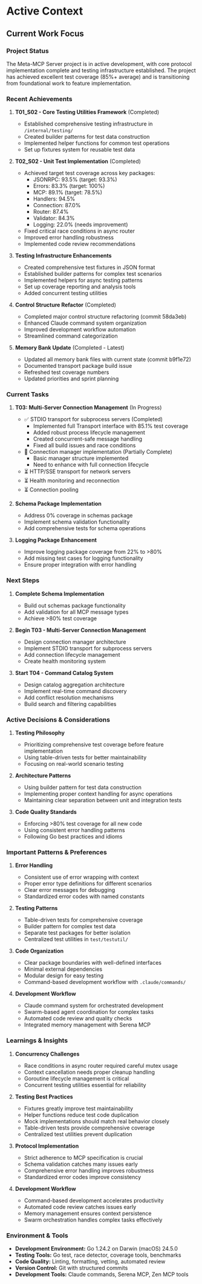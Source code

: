 # Active Context

## Current Work Focus

### Project Status
The Meta-MCP Server project is in active development, with core protocol implementation complete and testing infrastructure established. The project has achieved excellent test coverage (85%+ average) and is transitioning from foundational work to feature implementation.

### Recent Achievements

1. **T01_S02 - Core Testing Utilities Framework** (Completed)
   - Established comprehensive testing infrastructure in `/internal/testing/`
   - Created builder patterns for test data construction
   - Implemented helper functions for common test operations
   - Set up fixtures system for reusable test data

2. **T02_S02 - Unit Test Implementation** (Completed)
   - Achieved target test coverage across key packages:
     - JSONRPC: 93.5% (target: 93.3%)
     - Errors: 83.3% (target: 100%)
     - MCP: 89.1% (target: 78.5%)
     - Handlers: 94.5%
     - Connection: 87.0%
     - Router: 87.4%
     - Validator: 84.3%
     - Logging: 22.0% (needs improvement)
   - Fixed critical race conditions in async router
   - Improved error handling robustness
   - Implemented code review recommendations

3. **Testing Infrastructure Enhancements**
   - Created comprehensive test fixtures in JSON format
   - Established builder patterns for complex test scenarios
   - Implemented helpers for async testing patterns
   - Set up coverage reporting and analysis tools
   - Added concurrent testing utilities

4. **Control Structure Refactor** (Completed)
   - Completed major control structure refactoring (commit 58da3eb)
   - Enhanced Claude command system organization
   - Improved development workflow automation
   - Streamlined command categorization

5. **Memory Bank Update** (Completed - Latest)
   - Updated all memory bank files with current state (commit b9f1e72)
   - Documented transport package build issue
   - Refreshed test coverage numbers
   - Updated priorities and sprint planning

### Current Tasks

1. **T03: Multi-Server Connection Management** (In Progress)
   - ✅ STDIO transport for subprocess servers (Completed)
     - Implemented full Transport interface with 85.1% test coverage
     - Added robust process lifecycle management
     - Created concurrent-safe message handling
     - Fixed all build issues and race conditions
   - 🔄 Connection manager implementation (Partially Complete)
     - Basic manager structure implemented
     - Need to enhance with full connection lifecycle
   - ⏳ HTTP/SSE transport for network servers
   - ⏳ Health monitoring and reconnection
   - ⏳ Connection pooling

2. **Schema Package Implementation**
   - Address 0% coverage in schemas package
   - Implement schema validation functionality
   - Add comprehensive tests for schema operations

3. **Logging Package Enhancement**
   - Improve logging package coverage from 22% to >80%
   - Add missing test cases for logging functionality
   - Ensure proper integration with error handling

### Next Steps

1. **Complete Schema Implementation**
   - Build out schemas package functionality
   - Add validation for all MCP message types
   - Achieve >80% test coverage

2. **Begin T03 - Multi-Server Connection Management**
   - Design connection manager architecture
   - Implement STDIO transport for subprocess servers
   - Add connection lifecycle management
   - Create health monitoring system

3. **Start T04 - Command Catalog System**
   - Design catalog aggregation architecture
   - Implement real-time command discovery
   - Add conflict resolution mechanisms
   - Build search and filtering capabilities

### Active Decisions & Considerations

1. **Testing Philosophy**
   - Prioritizing comprehensive test coverage before feature implementation
   - Using table-driven tests for better maintainability
   - Focusing on real-world scenario testing

2. **Architecture Patterns**
   - Using builder pattern for test data construction
   - Implementing proper context handling for async operations
   - Maintaining clear separation between unit and integration tests

3. **Code Quality Standards**
   - Enforcing >80% test coverage for all new code
   - Using consistent error handling patterns
   - Following Go best practices and idioms

### Important Patterns & Preferences

1. **Error Handling**
   - Consistent use of error wrapping with context
   - Proper error type definitions for different scenarios
   - Clear error messages for debugging
   - Standardized error codes with named constants

2. **Testing Patterns**
   - Table-driven tests for comprehensive coverage
   - Builder pattern for complex test data
   - Separate test packages for better isolation
   - Centralized test utilities in `test/testutil/`

3. **Code Organization**
   - Clear package boundaries with well-defined interfaces
   - Minimal external dependencies
   - Modular design for easy testing
   - Command-based development workflow with `.claude/commands/`

4. **Development Workflow**
   - Claude command system for orchestrated development
   - Swarm-based agent coordination for complex tasks
   - Automated code review and quality checks
   - Integrated memory management with Serena MCP

### Learnings & Insights

1. **Concurrency Challenges**
   - Race conditions in async router required careful mutex usage
   - Context cancellation needs proper cleanup handling
   - Goroutine lifecycle management is critical
   - Concurrent testing utilities essential for reliability

2. **Testing Best Practices**
   - Fixtures greatly improve test maintainability
   - Helper functions reduce test code duplication
   - Mock implementations should match real behavior closely
   - Table-driven tests provide comprehensive coverage
   - Centralized test utilities prevent duplication

3. **Protocol Implementation**
   - Strict adherence to MCP specification is crucial
   - Schema validation catches many issues early
   - Comprehensive error handling improves robustness
   - Standardized error codes improve consistency

4. **Development Workflow**
   - Command-based development accelerates productivity
   - Automated code review catches issues early
   - Memory management ensures context persistence
   - Swarm orchestration handles complex tasks effectively

### Environment & Tools

- **Development Environment:** Go 1.24.2 on Darwin (macOS) 24.5.0
- **Testing Tools:** Go test, race detector, coverage tools, benchmarks
- **Code Quality:** Linting, formatting, vetting, automated review
- **Version Control:** Git with structured commits
- **Development Tools:** Claude commands, Serena MCP, Zen MCP tools